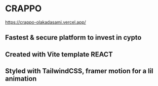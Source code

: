 # CRAPPO
https://crappo-olakadasami.vercel.app/
## Fastest & secure platform to invest in cypto

## Created with Vite template REACT

## Styled with TailwindCSS, framer motion for a lil animation

